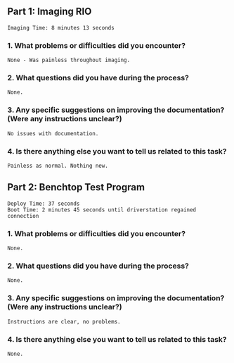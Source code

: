 ## Part 1: Imaging RIO

	Imaging Time: 8 minutes 13 seconds

### 1. What problems or difficulties did you encounter?
	None - Was painless throughout imaging.

### 2. What questions did you have during the process?
	None.

### 3. Any specific suggestions on improving the documentation? (Were any instructions unclear?)
	No issues with documentation.

### 4. Is there anything else you want to tell us related to this task?
	Painless as normal. Nothing new.

## Part 2: Benchtop Test Program

	Deploy Time: 37 seconds
	Boot Time: 2 minutes 45 seconds until driverstation regained connection

### 1. What problems or difficulties did you encounter?
	None.

### 2. What questions did you have during the process?
	None.

### 3. Any specific suggestions on improving the documentation? (Were any instructions unclear?)
	Instructions are clear, no problems.

### 4. Is there anything else you want to tell us related to this task?
	None.
